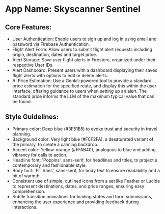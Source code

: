 # **App Name**: Skyscanner Sentinel

## Core Features:

- User Authentication: Enable users to sign up and log in using email and password via Firebase Authentication.
- Flight Alert Form: Allow users to submit flight alert requests including origin, destination, dates and target price.
- Alert Storage: Save user flight alerts in Firestore, organized under their respective User IDs.
- Alert Dashboard: Present users with a dashboard displaying their saved flight alerts with options to edit or delete alerts.
- AI Price Estimation: Use a Genkit-powered tool to provide a standard price estimation for the specified route, and display this within the user interface, offering guidance to users when setting up an alert. The standard price informs the LLM of the maximum typical value that can be found.

## Style Guidelines:

- Primary color: Deep blue (#3F51B5) to evoke trust and security in travel planning.
- Background color: Very light blue (#F0F2FA), a desaturated variant of the primary, to create a calming backdrop.
- Accent color: Yellow-orange (#FFAB40), analogous to blue and adding vibrancy for calls to action.
- Headline font: 'Poppins', sans-serif, for headlines and titles, to project a contemporary and fashionable style.
- Body font: 'PT Sans', sans-serif, for body text to ensure readability and a bit of warmth.
- Consistent use of simple, outlined icons from a set like Feather or Lucide to represent destinations, dates, and price ranges, ensuring easy comprehension.
- Subtle transition animations for loading states and form submissions, enhancing the user experience and providing feedback during interactions.
